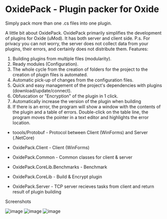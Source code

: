 # OxidePack - Plugin packer for Oxide

Simply pack more than one .cs files into one plugin.

A little bit about OxidePack.
OxidePack primarily simplifies the development of plugins for Oxide (uMod).
It has both server and client side.
P.s. For privacy you can not worry, the server does not collect data from your plugins, their errors, and certainly does not distribute them.
Features:
1) Building plugins from multiple files (modularity).
2) Ready modules (Configuration).
3) The whole cycle from the creation of folders for the project to the creation of plugin files is automated.
4) Automatic pick-up of changes from the configuration files.
6) Quick and easy management of the project's dependencies with plugins (download/update/connect).
7) Obfuscation or "Encryption" of the plugin in 1 click.
8) Automatically increase the version of the plugin when building
9) If there is an error, the program will show a window with the contents of the plugin and a table of errors. Double-click on the table line, the program moves the pointer in a text editor and highlights the error location.


- toools/Protobuf - Protocol between Client (WinForms) and Server (.NetCore)

- OxidePack.Client - Client (WinForms)
- OxidePack.Common - Common classes for client & server
- OxidePack.CoreLib.Benchmarks - Benchmark
- OxidePack.CoreLib - Build & Encrypt plugin
- OxidePack.Server - TCP server recieves tasks from client and return result of plugin building


Screenshots

![image](https://user-images.githubusercontent.com/11452353/139587858-a568bb95-19f8-4f2f-9d87-d350dc83d3b9.png)
![image](https://user-images.githubusercontent.com/11452353/139587832-3ee2f548-958f-4b24-81cf-a58eadb4366d.png)
![image](https://user-images.githubusercontent.com/11452353/139587851-2e42d334-c92a-4140-bbcd-5193117a935f.png)
